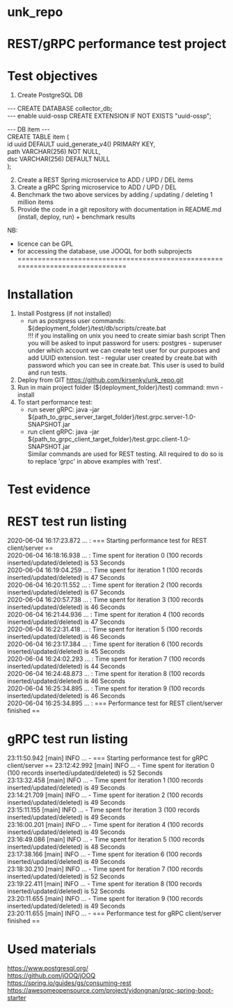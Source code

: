 # unk_repo                                                                                                                                
                                                                                                                                          
# REST/gRPC performance test project                                                                                                      
                                                                                                                                          
# Test objectives                                                                                                                         
1. Create PostgreSQL DB                                                                                                                   
                                                                                                                                          
--- CREATE DATABASE collector_db;                                                                                                         
--- enable uuid-ossp CREATE EXTENSION IF NOT EXISTS "uuid-ossp";                                                                          
                                                                                                                                          
--- DB item ---                                                                                                                           
CREATE TABLE item (                                                                                                                       
id uuid DEFAULT uuid_generate_v4() PRIMARY KEY,                                                                                           
path VARCHAR(256) NOT NULL,                                                                                                               
dsc VARCHAR(256) DEFAULT NULL                                                                                                             
);                                                                                                                                        
                                                                                                                                          
2. Create a REST Spring microservice to ADD / UPD / DEL items                                                                             
3. Create a gRPC Spring microservice to ADD / UPD / DEL                                                                                   
4. Benchmark the two above services by adding / updating / deleting 1 million items                                                       
5. Provide the code in a git repository with documentation in README.md (install, deploy, run) + benchmark results                        
                                                                                                                                          
NB:                                                                                                                                       
                                                                                                                                          
- licence can be GPL                                                                                                                      
- for accessing the database, use JOOQL for both subprojects                                                                              
==============================================================================
                                                                                                                                          
# Installation                                                                                                                            
1. Install Postgress (if not installed)                                                                                                   
   - run as postgress user commands:                                                                                                      
     ${deployment_folder}/test/db/scripts/create.bat  
     !!! if you installing on unix you need to create simiar bash script
     Then you will be asked to input password for users: 
            postgres - superuser under which account we can create test user for our purposes and add UUID extension.
            test - regular user created by create.bat with password which you can see in create.bat. 
                   This user is used to build and run tests.
2. Deploy from GIT https://github.com/kirsenky/unk_repo.git                                                                               
3. Run in main project folder (${deployment_folder}/test) command: 
   mvn -install                                                           
4. To start performance test:
   - run sever gRPC: 
     java -jar ${path_to_grpc_server_target_folder}/test.grpc.server-1.0-SNAPSHOT.jar   
   - run client gRPC: 
     java -jar ${path_to_grpc_client_target_folder}/test.grpc.client-1.0-SNAPSHOT.jar   
Similar commands are used for REST testing. All required to do so is to replace 'grpc' in above examples with 'rest'.

# Test evidence                                                                                                                           
# REST test run listing                                                                                                                   
2020-06-04 16:17:23.872 ...  : === Starting performance test for REST client/server ==                                                    
2020-06-04 16:18:16.938 ...  : Time spent for iteration 0 (100 records inserted/updated/deleted) is 53 Seconds                            
2020-06-04 16:19:04.259 ...  : Time spent for iteration 1 (100 records inserted/updated/deleted) is 47 Seconds                            
2020-06-04 16:20:11.552 ...  : Time spent for iteration 2 (100 records inserted/updated/deleted) is 67 Seconds                            
2020-06-04 16:20:57.738 ...  : Time spent for iteration 3 (100 records inserted/updated/deleted) is 46 Seconds                            
2020-06-04 16:21:44.936 ...  : Time spent for iteration 4 (100 records inserted/updated/deleted) is 47 Seconds                            
2020-06-04 16:22:31.418 ...  : Time spent for iteration 5 (100 records inserted/updated/deleted) is 46 Seconds                            
2020-06-04 16:23:17.384 ...  : Time spent for iteration 6 (100 records inserted/updated/deleted) is 45 Seconds                            
2020-06-04 16:24:02.293 ...  : Time spent for iteration 7 (100 records inserted/updated/deleted) is 44 Seconds                            
2020-06-04 16:24:48.873 ...  : Time spent for iteration 8 (100 records inserted/updated/deleted) is 46 Seconds                            
2020-06-04 16:25:34.895 ...  : Time spent for iteration 9 (100 records inserted/updated/deleted) is 46 Seconds                            
2020-06-04 16:25:34.895 ...  : === Performance test for REST client/server finished ==                                                    
                                                                                                                                          
# gRPC test run listing                                                                                                                   
23:11:50.942 [main] INFO ... - === Starting performance test for gRPC client/server ==
23:12:42.992 [main] INFO ... - Time spent for iteration 0 (100 records inserted/updated/deleted) is 52 Seconds                            
23:13:32.458 [main] INFO ... - Time spent for iteration 1 (100 records inserted/updated/deleted) is 49 Seconds                            
23:14:21.709 [main] INFO ... - Time spent for iteration 2 (100 records inserted/updated/deleted) is 49 Seconds                            
23:15:11.155 [main] INFO ... - Time spent for iteration 3 (100 records inserted/updated/deleted) is 49 Seconds                            
23:16:00.201 [main] INFO ... - Time spent for iteration 4 (100 records inserted/updated/deleted) is 49 Seconds                            
23:16:49.086 [main] INFO ... - Time spent for iteration 5 (100 records inserted/updated/deleted) is 48 Seconds                            
23:17:38.166 [main] INFO ... - Time spent for iteration 6 (100 records inserted/updated/deleted) is 49 Seconds                            
23:18:30.210 [main] INFO ... - Time spent for iteration 7 (100 records inserted/updated/deleted) is 52 Seconds                            
23:19:22.411 [main] INFO ... - Time spent for iteration 8 (100 records inserted/updated/deleted) is 52 Seconds                            
23:20:11.655 [main] INFO ... - Time spent for iteration 9 (100 records inserted/updated/deleted) is 49 Seconds                            
23:20:11.655 [main] INFO ... - === Performance test for gRPC client/server finished ==                        
                                                                                                                                          
# Used materials                                                                                                                          
                                                                                                                                          
https://www.postgresql.org/                                                                                                               
https://github.com/jOOQ/jOOQ                                                                                                              
https://spring.io/guides/gs/consuming-rest                                                                                                
https://awesomeopensource.com/project/yidongnan/grpc-spring-boot-starter                                                                  
